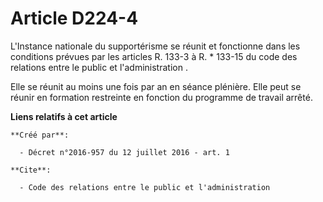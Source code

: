 # Article D224-4

L'Instance nationale du supportérisme se réunit et fonctionne dans les conditions prévues par les articles R. 133-3 à R. *
133-15 du code des relations entre le public et l'administration
. 

Elle se réunit au moins une fois par an en séance plénière. Elle peut se réunir en formation restreinte en fonction du
programme de travail arrêté.

**Liens relatifs à cet article**

	**Créé par**:

	  - Décret n°2016-957 du 12 juillet 2016 - art. 1

	**Cite**:

	  - Code des relations entre le public et l'administration
